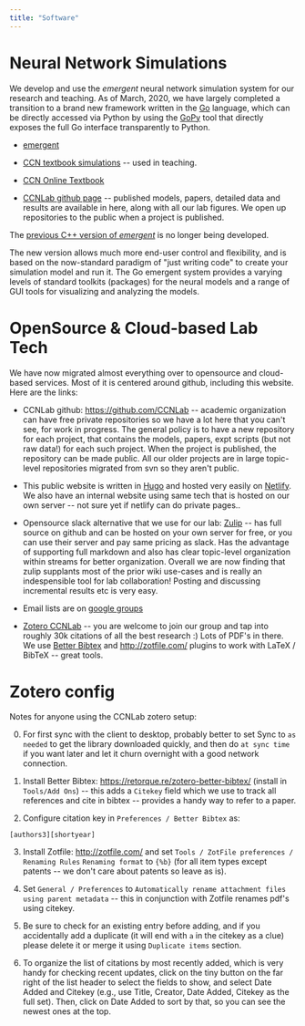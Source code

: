 ```yaml
---
title: "Software"
---
```


# Neural Network Simulations

We develop and use the *emergent* neural network simulation system for our research and teaching.  As of March, 2020, we have largely completed a transition to a brand new framework written in the [Go](https://golang.org) language, which can be directly accessed via Python by using the [GoPy](https://github.com/go-python/gopy) tool that directly exposes the full Go interface transparently to Python.

* [emergent](https://github.com/emer/emergent)

* [CCN textbook simulations](https://github.com/CompCogNeuro/sims) -- used in teaching.

* [CCN Online Textbook](https://CompCogNeuro.org)

* [CCNLab github page](https://github.com/CCNLab) -- published models, papers, detailed data and results are available in here, along with all our lab figures.  We open up repositories to the public when a project is published.

The [previous C++ version of *emergent*](https://github.com/emer/cemer) is no longer being developed.

The new version allows much more end-user control and flexibility, and is based on the now-standard paradigm of "just writing code" to create your simulation model and run it.  The Go emergent system provides a varying levels of standard toolkits (packages) for the neural models and a range of GUI tools for visualizing and analyzing the models.

# OpenSource & Cloud-based Lab Tech

We have now migrated almost everything over to opensource and cloud-based services.  Most of it is centered around github, including this website.  Here are the links:

* CCNLab github: https://github.com/CCNLab -- academic organization can have free private repositories so we have a lot here that you can't see, for work in progress.  The general policy is to have a new repository for each project, that contains the models, papers, expt scripts (but not raw data!) for each such project.  When the project is published, the repository can be made public.  All our older projects are in large topic-level repositories migrated from svn so they aren't public.

* This public website is written in [Hugo](https://gohugo.io) and hosted very easily on [Netlify](https://netlify.com).  We also have an internal website using same tech that is hosted on our own server -- not sure yet if netlify can do private pages..

* Opensource slack alternative that we use for our lab: [Zulip](https://zulipchat.com) -- has full source on github and can be hosted on your own server for free, or you can use their server and pay same pricing as slack.  Has the advantage of supporting full markdown and also has clear topic-level organization within streams for better organization.  Overall we are now finding that zulip supplants most of the prior wiki use-cases and is really an indespensible tool for lab collaboration!  Posting and discussing incremental results etc is very easy.

* Email lists are on [google groups](https://groups.google.com)

* [Zotero CCNLab](https://www.zotero.org/groups/340666/ccnlab) -- you are welcome to join our group and tap into roughly 30k citations of all the best research :)  Lots of PDF's in there.  We use [Better Bibtex](https://github.com/retorquere/zotero-better-bibtex) and http://zotfile.com/ plugins to work with LaTeX / BibTeX -- great tools.

# Zotero config

Notes for anyone using the CCNLab zotero setup:

0. For first sync with the client to desktop, probably better to set Sync to `as needed` to get the library downloaded quickly, and then do `at sync time` if you want later and let it churn overnight with a good network connection.

1. Install Better Bibtex: https://retorque.re/zotero-better-bibtex/  (install in `Tools/Add Ons`) -- this adds a `Citekey` field which we use to track all references and cite in bibtex -- provides a handy way to refer to a paper.

2. Configure citation key in `Preferences / Better Bibtex` as:

```
[authors3][shortyear]
```

3. Install Zotfile: http://zotfile.com/ and set `Tools / ZotFile preferences / Renaming Rules` `Renaming format` to `{%b}` (for all item types except patents -- we don't care about patents so leave as is).

4. Set `General / Preferences` to `Automatically rename attachment files using parent metadata` -- this in conjunction with Zotfile renames pdf's using citekey.

5. Be sure to check for an existing entry before adding, and if you accidentally add a duplicate (it will end with `a` in the citekey as a clue) please delete it or merge it using `Duplicate items` section.

6. To organize the list of citations by most recently added, which is very handy for checking recent updates,  click on the tiny button on the far right of the list header to select the fields to show, and select Date Added and Citekey (e.g., use Title, Creator, Date Added, Citekey as the full set).  Then, click on Date Added to sort by that, so you can see the newest ones at the top.

